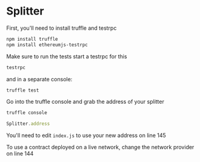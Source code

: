 Splitter
========


First, you'll need to install truffle and testrpc
```bash
npm install truffle
npm install ethereumjs-testrpc
```

Make sure to run the tests
start a testrpc for this
```bash
testrpc
```
and in a separate console:
```bash
truffle test
```

Go into the truffle console and grab the address of your splitter
```bash
truffle console
```
```js
Splitter.address
```

You'll need to edit `index.js` to use your new address on line 145

To use a contract deployed on a live network, change the network provider on line 144
